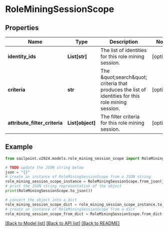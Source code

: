 # RoleMiningSessionScope


## Properties

Name | Type | Description | Notes
------------ | ------------- | ------------- | -------------
**identity_ids** | **List[str]** | The list of identities for this role mining session. | [optional] 
**criteria** | **str** | The \&quot;search\&quot; criteria that produces the list of identities for this role mining session. | [optional] 
**attribute_filter_criteria** | **List[object]** | The filter criteria for this role mining session. | [optional] 

## Example

```python
from sailpoint.v2024.models.role_mining_session_scope import RoleMiningSessionScope

# TODO update the JSON string below
json = "{}"
# create an instance of RoleMiningSessionScope from a JSON string
role_mining_session_scope_instance = RoleMiningSessionScope.from_json(json)
# print the JSON string representation of the object
print(RoleMiningSessionScope.to_json())

# convert the object into a dict
role_mining_session_scope_dict = role_mining_session_scope_instance.to_dict()
# create an instance of RoleMiningSessionScope from a dict
role_mining_session_scope_from_dict = RoleMiningSessionScope.from_dict(role_mining_session_scope_dict)
```
[[Back to Model list]](../README.md#documentation-for-models) [[Back to API list]](../README.md#documentation-for-api-endpoints) [[Back to README]](../README.md)


